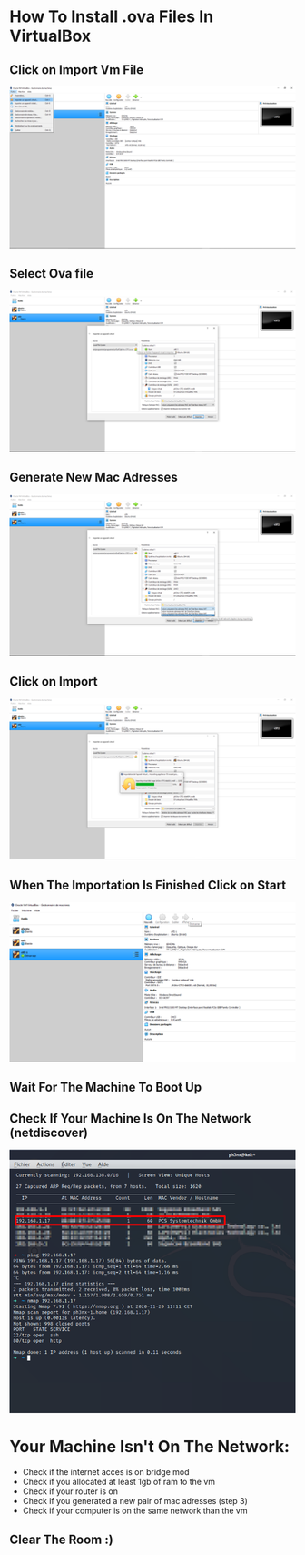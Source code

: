 # How To Install .ova Files In VirtualBox


## Click on Import Vm File
![](tuto1.png)

## Select Ova file
![](tuto1,5.png)

## Generate New Mac Adresses
![](tuto2.png)

## Click on Import
![](tuto3.png)

## When The Importation Is Finished Click on Start
![](tuto4,5.png)

## Wait For The Machine To Boot Up


## Check If Your Machine Is On The Network (netdiscover)
![](tuto5.png)

# Your Machine Isn't On The Network:
* Check if the internet acces is on bridge mod
* Check if you allocated at least 1gb of ram to the vm
* Check if your router is on
* Check if you generated a new pair of mac adresses (step 3)
* Check if your computer is on the same network than the vm

## Clear The Room :)
